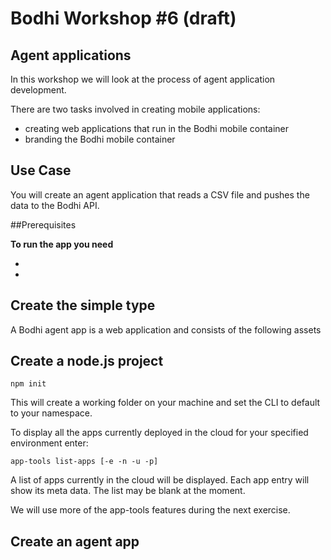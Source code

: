 # Bodhi Workshop #6 (draft)

## Agent applications

In this workshop we will look at the process of agent application development. 

 

There are two tasks involved in creating mobile applications:

* creating web applications that run in the Bodhi mobile container
* branding the Bodhi mobile container



## Use Case

You will create an agent application that reads a CSV file and pushes the data to the Bodhi API.


##Prerequisites

**To run the app you need** 

* 
* 


## Create the simple type

A Bodhi agent app is a web application and consists of the following assets 





## Create a node.js project 





````
npm init

````

This will create a working folder on your machine and set the CLI to default to your namespace. 




To display all the apps currently deployed in the cloud for your specified environment enter:

```
app-tools list-apps [-e -n -u -p]
```

A list of apps currently in the cloud will be displayed. Each app entry will show its meta data. The list may be blank at the moment.


We will use more of the app-tools features during the next exercise.


## Create an agent app








